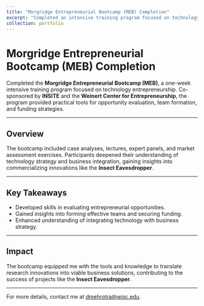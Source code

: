```yaml
---
title: "Morgridge Entrepreneurial Bootcamp (MEB) Completion"
excerpt: "Completed an intensive training program focused on technology entrepreneurship.<br/><img src='/images/morgridge-bootcamp.png' alt='Morgridge Entrepreneurial Bootcamp'>"
collection: portfolio
---
```


# Morgridge Entrepreneurial Bootcamp (MEB) Completion

Completed the **Morgridge Entrepreneurial Bootcamp (MEB)**, a one-week intensive training program focused on technology entrepreneurship. Co-sponsored by **INSITE** and the **Weinert Center for Entrepreneurship**, the program provided practical tools for opportunity evaluation, team formation, and funding strategies.

---

## Overview

The bootcamp included case analyses, lectures, expert panels, and market assessment exercises. Participants deepened their understanding of technology strategy and business integration, gaining insights into commercializing innovations like the **Insect Eavesdropper**.

---

## Key Takeaways

- Developed skills in evaluating entrepreneurial opportunities.
- Gained insights into forming effective teams and securing funding.
- Enhanced understanding of integrating technology with business strategy.

---

## Impact

The bootcamp equipped me with the tools and knowledge to translate research innovations into viable business solutions, contributing to the success of projects like the **Insect Eavesdropper**.

---

For more details, contact me at [dmehrotra@wisc.edu](mailto:dmehrotra@wisc.edu).